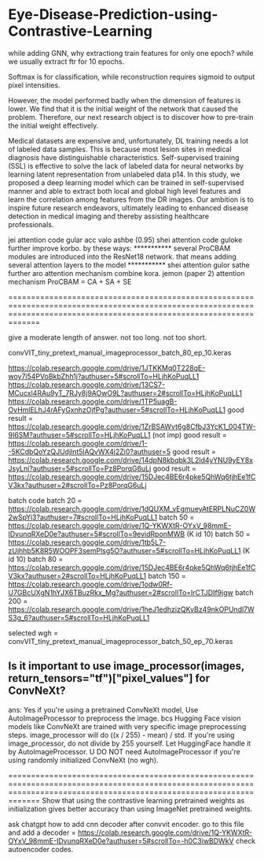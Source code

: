 # Eye-Disease-Prediction-using-Contrastive-Learning

while adding GNN, why extractiong train features for only one epoch? while we usually extract ftr for 10 epochs.



Softmax is for classification, while reconstruction requires sigmoid to output pixel intensities.

However, the model performed badly when the
dimension of features is lower. We find that it is the initial
weight of the network that caused the problem. Therefore, our
next research object is to discover how to pre-train the initial
weight effectively. 

Medical datasets are expensive and, unfortunately, DL training needs a lot of labeled data samples. This is because most lesion sites in medical diagnosis have distinguishable characteristics. Self-supervised training (SSL) is effective to solve the lack of labeled data for neural networks by learning latent representation from unlabeled data p14. In this study, we proposed a deep learning model which can be trained in self-supervised manner and able to extract both local and global high level features and learn the correlation among features from the DR images. Our ambition is to inspire future research endeavors, ultimately leading to enhanced disease detection in medical imaging and thereby assisting healthcare professionals.



jei attention code gular acc valo ashbe (0.95) shei attention code guloke further improve korbo. by these ways:
*********** several ProCBAM modules are introduced into the ResNet18 network. that means adding several attention layers to the model
*********** shei attention gulor sathe further aro attention mechanism combine kora. jemon (paper 2) attention mechanism ProCBAM = CA + SA + SE




=========================================================================================================================================================================

give a moderate length of answer. not too long. not too short.

convVIT_tiny_pretext_manual_imageprocessor_batch_80_ep_10.keras



https://colab.research.google.com/drive/1JTKKMq0T228qE-woy7i54PVoBkbZhh1j?authuser=5#scrollTo=HLjhKoPuqLL1
https://colab.research.google.com/drive/13CS7-MCucxl4RAu9yT_7RJy8j9AOwO9L?authuser=2#scrollTo=HLjhKoPuqLL1
https://colab.research.google.com/drive/1TP5uagB-OvHmlELhJ4rAFyGxnhzOjfPg?authuser=5#scrollTo=HLjhKoPuqLL1
good result = https://colab.research.google.com/drive/1ZrBSAWvt6g8CfbJ3YcK1_004TW-9I6SM?authuser=5#scrollTo=HLjhKoPuqLL1  (not imp)
good result = https://colab.research.google.com/drive/1--5KCdbQoYzQJUdjlnt5lAQvWX4i2Zi0?authuser=5
good result = https://colab.research.google.com/drive/14dpN8kbqbk3L2ld4yYNU9yEY8xJsyLni?authuser=5#scrollTo=Pz8PorqG6uLj
good result = https://colab.research.google.com/drive/15DJec4BE6r4pke5QhWq6tjhEe1fCV3kx?authuser=2#scrollTo=Pz8PorqG6uLj

batch code
batch 20 =  https://colab.research.google.com/drive/1dQUXM_vEgmueyAtERPLNuCZ0W2wSpYi3?authuser=7#scrollTo=HLjhKoPuqLL1
batch 50 =  https://colab.research.google.com/drive/1Q-YKWXtR-OYxV_98mmE-IDvunqRXeD0e?authuser=5#scrollTo=9evidRponMWB  (K id 10)
batch 50 =  https://colab.research.google.com/drive/1tb5L7-zUihhb5K8R5WOOPF3semPlsg5O?authuser=5#scrollTo=HLjhKoPuqLL1  (K id 10)
batch 80 =  https://colab.research.google.com/drive/15DJec4BE6r4pke5QhWq6tjhEe1fCV3kx?authuser=2#scrollTo=HLjhKoPuqLL1
batch 150 = https://colab.research.google.com/drive/1odw0Rf-U7GBcUXgN1hYJX6TBuzRkx_Mg?authuser=2#scrollTo=lrCTJDIf9jgw
batch 200 = https://colab.research.google.com/drive/1heJ1edhzizQKvBz49nkOPUndl7WS3g_6?authuser=5#scrollTo=HLjhKoPuqLL1 

selected wgh = convVIT_tiny_pretext_manual_imageprocessor_batch_50_ep_70.keras




## Is it important to use image_processor(images, return_tensors="tf")["pixel_values"] for ConvNeXt? 
ans: Yes if you're using a pretrained ConvNeXt model, Use AutoImageProcessor to preprocess the image. bcs Hugging Face vision models like ConvNeXt are trained with very specific image preprocessing steps. image_processor will do ((x / 255) - mean) / std. If you're using image_processor, do not divide by 255 yourself. Let HuggingFace handle it by AutoImageProcessor. U DO NOT need AutoImageProcessor if you're using randomly initialized ConvNeXt (no wgh). 
 
=========================================================================================================================================================================
Show that using the contrastive learning pretrained weights as initialization gives better accuracy than using ImageNet pretrained weights.


ask chatgpt how to add cnn decoder after convvit encoder. go to this file and add a decoder = https://colab.research.google.com/drive/1Q-YKWXtR-OYxV_98mmE-IDvunqRXeD0e?authuser=5#scrollTo=-h0C3iwBDWkV
check autoencoder codes.


